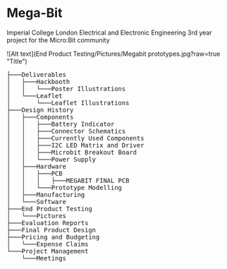 # Mega-Bit
Imperial College London Electrical and Electronic Engineering 3rd year project for the Micro:Bit community

![Alt text](End Product Testing/Pictures/Megabit prototypes.jpg?raw=true "Title")

<pre>
├───Deliverables
│   ├───Hackbooth
│   │   └───Poster Illustrations
│   └───Leaflet
│       └───Leaflet Illustrations
├───Design History
│   ├───Components
│   │   ├───Battery Indicator
│   │   ├───Connector Schematics
│   │   ├───Currently Used Components
│   │   ├───I2C LED Matrix and Driver
│   │   ├───Microbit Breakout Board
│   │   └───Power Supply
│   ├───Hardware
│   │   ├───PCB
│   │   │   ├───MEGABIT FINAL PCB
│   │   └───Prototype Modelling
│   ├───Manufacturing
│   └───Software
├───End Product Testing
│   └───Pictures
├───Evaluation Reports
├───Final Product Design
├───Pricing and Budgeting
│   └───Expense Claims
└───Project Management
    └───Meetings
</pre>
